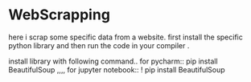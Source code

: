 # WebScrapping
here i scrap some specific data from a website. first
install the specific python library and then run the code in your compiler . 

install library with following command..
for pycharm::
pip install BeautifulSoup   ,,,,
for jupyter notebook::
! pip install BeautifulSoup
